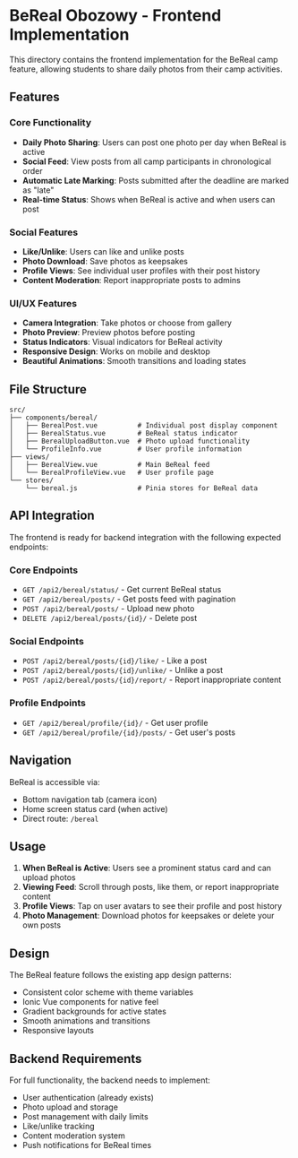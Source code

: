 # BeReal Obozowy - Frontend Implementation

This directory contains the frontend implementation for the BeReal camp feature, allowing students to share daily photos from their camp activities.

## Features

### Core Functionality
- **Daily Photo Sharing**: Users can post one photo per day when BeReal is active
- **Social Feed**: View posts from all camp participants in chronological order
- **Automatic Late Marking**: Posts submitted after the deadline are marked as "late"
- **Real-time Status**: Shows when BeReal is active and when users can post

### Social Features
- **Like/Unlike**: Users can like and unlike posts
- **Photo Download**: Save photos as keepsakes
- **Profile Views**: See individual user profiles with their post history
- **Content Moderation**: Report inappropriate posts to admins

### UI/UX Features
- **Camera Integration**: Take photos or choose from gallery
- **Photo Preview**: Preview photos before posting
- **Status Indicators**: Visual indicators for BeReal activity
- **Responsive Design**: Works on mobile and desktop
- **Beautiful Animations**: Smooth transitions and loading states

## File Structure

```
src/
├── components/bereal/
│   ├── BerealPost.vue          # Individual post display component
│   ├── BerealStatus.vue        # BeReal status indicator
│   ├── BerealUploadButton.vue  # Photo upload functionality
│   └── ProfileInfo.vue         # User profile information
├── views/
│   ├── BerealView.vue          # Main BeReal feed
│   └── BerealProfileView.vue   # User profile page
└── stores/
    └── bereal.js               # Pinia stores for BeReal data
```

## API Integration

The frontend is ready for backend integration with the following expected endpoints:

### Core Endpoints
- `GET /api2/bereal/status/` - Get current BeReal status
- `GET /api2/bereal/posts/` - Get posts feed with pagination
- `POST /api2/bereal/posts/` - Upload new photo
- `DELETE /api2/bereal/posts/{id}/` - Delete post

### Social Endpoints
- `POST /api2/bereal/posts/{id}/like/` - Like a post
- `POST /api2/bereal/posts/{id}/unlike/` - Unlike a post
- `POST /api2/bereal/posts/{id}/report/` - Report inappropriate content

### Profile Endpoints
- `GET /api2/bereal/profile/{id}/` - Get user profile
- `GET /api2/bereal/profile/{id}/posts/` - Get user's posts

## Navigation

BeReal is accessible via:
- Bottom navigation tab (camera icon)
- Home screen status card (when active)
- Direct route: `/bereal`

## Usage

1. **When BeReal is Active**: Users see a prominent status card and can upload photos
2. **Viewing Feed**: Scroll through posts, like them, or report inappropriate content
3. **Profile Views**: Tap on user avatars to see their profile and post history
4. **Photo Management**: Download photos for keepsakes or delete your own posts

## Design

The BeReal feature follows the existing app design patterns:
- Consistent color scheme with theme variables
- Ionic Vue components for native feel
- Gradient backgrounds for active states
- Smooth animations and transitions
- Responsive layouts

## Backend Requirements

For full functionality, the backend needs to implement:
- User authentication (already exists)
- Photo upload and storage
- Post management with daily limits
- Like/unlike tracking
- Content moderation system
- Push notifications for BeReal times